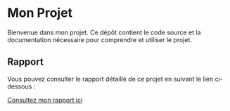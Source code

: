 # Mon Projet

Bienvenue dans mon projet. Ce dépôt contient le code source et la documentation nécessaire pour comprendre et utiliser le projet.

## Rapport

Vous pouvez consulter le rapport détaillé de ce projet en suivant le lien ci-dessous :

[Consultez mon rapport ici](https://github.com/NohaylaA/SD_Tp1/blob/main/Anoada_Nohayla_Tp1/Anoada_Nohayla_Tp1.pdf)
